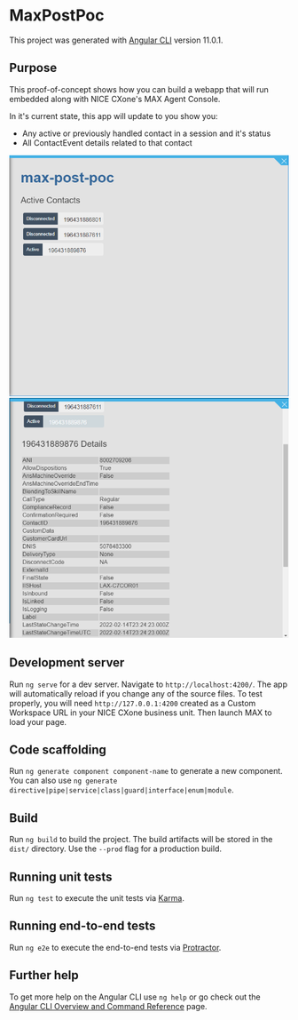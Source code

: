 # MaxPostPoc

This project was generated with [Angular CLI](https://github.com/angular/angular-cli) version 11.0.1.

## Purpose
This proof-of-concept shows how you can build a webapp that will run embedded along with NICE CXone's MAX Agent Console. 

In it's current state, this app will update to you show you:
- Any active or previously handled contact in a session and it's status
- All ContactEvent details related to that contact

![Minified List View](images/Untitled.png)
![Contact Details](images/image.png)

## Development server

Run `ng serve` for a dev server. Navigate to `http://localhost:4200/`. The app will automatically reload if you change any of the source files.
To test properly, you will need `http://127.0.0.1:4200` created as a Custom Workspace URL in your NICE CXone business unit. Then launch MAX to load your page.

## Code scaffolding

Run `ng generate component component-name` to generate a new component. You can also use `ng generate directive|pipe|service|class|guard|interface|enum|module`.

## Build

Run `ng build` to build the project. The build artifacts will be stored in the `dist/` directory. Use the `--prod` flag for a production build.

## Running unit tests

Run `ng test` to execute the unit tests via [Karma](https://karma-runner.github.io).

## Running end-to-end tests

Run `ng e2e` to execute the end-to-end tests via [Protractor](http://www.protractortest.org/).

## Further help

To get more help on the Angular CLI use `ng help` or go check out the [Angular CLI Overview and Command Reference](https://angular.io/cli) page.
